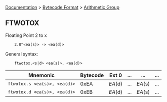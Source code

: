 [Documentation](../../README.md) > [Bytecode Format](../README.md) > [Arithmetic Group](../InstructionsArithmetic.md)

## FTWOTOX

Floating Point 2 to x

        2.0^<ea(s)> -> <ea(d)>

General syntax:

        ftwotox.<s|d> <ea(s)>, <ea(d)>

| Mnemonic | Bytecode | Ext 0 | ... | ... | ... |
| - | - | - | - | - | - |
| `ftwotox.s <ea(s)>, <ea(d)>` | 0xEA | *EA*(d) | ... | *EA*(s) | ... |
| `ftwotox.d <ea(s)>, <ea(d)>` | 0xEB | *EA*(d) | ... | *EA*(s) | ... |
